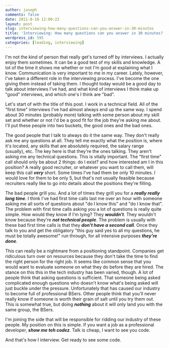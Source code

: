 ```yaml
---
author: joseph
comments: false
date: 2011-8-18 12:00:22
layout: post
slug: interviewing-how-many-questions-can-you-answer-in-30-minutes
title: 'Interviewing: How many questions can you answer in 30 minutes?'
wordpress_id: 595
categories: [leading, interviewing]
---
```


I'm not the kind of person that really get's turned off by interviews. I actually enjoy them sometimes. It can be a good test of my skills and knowledge. A lot of the time it shows me whether or not I'm good at explaining what I know. Communication is very important to me in my career. Lately, however, I've taken a different role in the interviewing process. I've become the one giving them instead of taking them. I thought today would be a good day to talk about interviews I've had, and what kind of interviews I think make up "good" interviews, and which one's I think are "bad".

<!-- more -->

Let's start of with the title of this post. I work in a technical field. All of the "first time" interviews I've had almost always end up the same way. I spend about 30 minutes (probably more) talking with some person about my skill set and whether or not I'd be a good fit for the job they're asking me about. I'll put these people into two buckets, the good ones and the bad ones.

The good people that I talk to always do it the same way. They don't really ask me any questions at all. They tell me exactly what the position is, where it's located, any skills that are absolutely required, the salary range (usually), etc. The key here is that they're the ones talking. They aren't asking me any technical questions. This is vitally important. The "first time" call should only be about 2 things: do I exist? and how interested am I in this position? A really good recruiter, or whatever you want to call them, will keep this call _**very**_ short. Some times I've had them be only 10 minutes. I would love for them to be only 5, but that's not usually feasible because recruiters really like to go into details about the positions they're filling.

The bad people grill you. And a lot of times they grill you for a _**really really long time**_. I think I've had first time calls last me over an hour with someone asking me all sorts of questions about "do I know this" and "do I know that". The problem with first time calls asking you a lot of questions is really quite simple. How would they know if I'm lying? They _**wouldn't**_. They wouldn't know because they're _**not technical people**_. The problem is usually with these bad first time calls is that they _**don't have a second call**_. Once they talk to you and get the obligatory "this guy said yes to all my questions, he must be totally awesome!" run through, for all intensive purposes _**they're done**_.

This can really be a nightmare from a positioning standpoint. Companies get ridiculous turn over on resources because they don't take the time to find the right person for the right job. It seems like common sense that you would want to evaluate someone on what they do before they are hired. The stance on this this in the tech industry has been varied, though. A lot of people think that asking questions is sufficient. That someone being asked complicated enough questions who doesn't know what's being asked will just buckle under the pressure. Unfortunately that has caused our industry to become full of professional BSers. Other people think that you'll never really know if someone is worth their grain of salt until you try them out. This is somewhat true, but doing _**nothing**_ about it will only land you with the same group, the BSers.

I'm joining the side that will be responsible for ridding our industry of these people. My position on this is simple. If you want a job as a professional developer, _**show me teh codez**_. Talk is cheap, I want to see you code.

And that's how I interview. Get ready to see some code.
